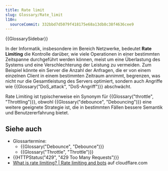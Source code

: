 ```yaml
---
title: Rate limit
slug: Glossary/Rate_limit
l10n:
  sourceCommit: 332bbd7d5079f418175e68a13db8c38f4636cee9
---
```


{{GlossarySidebar}}

In der Informatik, insbesondere im Bereich Netzwerke, bedeutet **Rate Limiting** die Kontrolle darüber, wie viele Operationen in einer bestimmten Zeitspanne durchgeführt werden können, meist um eine Überlastung des Systems und eine Verschlechterung der Leistung zu vermeiden. Zum Beispiel könnte ein Server die Anzahl der Anfragen, die er von einem einzelnen Client in einem bestimmten Zeitraum annimmt, begrenzen, was nicht nur die Gesamtleistung des Servers optimiert, sondern auch Angriffe wie {{Glossary("DoS_attack", "DoS-Angriff")}} abschwächt.

Rate Limiting ist typischerweise ein Synonym für {{Glossary("throttle", "Throttling")}}, obwohl {{Glossary("debounce", "Debouncing")}} eine weitere geeignete Strategie ist, die in bestimmten Fällen bessere Semantik und Benutzererfahrung bietet.

## Siehe auch

- Glossartermine:
  - {{Glossary("Debounce", "Debounce")}}
  - {{Glossary("Throttle", "Throttle")}}
- {{HTTPStatus("429", "429 Too Many Requests")}}
- [What is rate limiting? | Rate limiting and bots](https://www.cloudflare.com/en-gb/learning/bots/what-is-rate-limiting/) auf cloudflare.com
